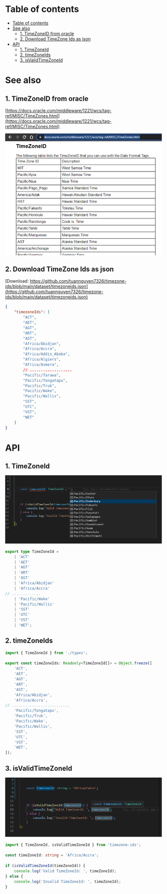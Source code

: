 # Table of contents

- [Table of contents](#table-of-contents)
- [See also](#see-also)
  - [1. TimeZoneID from oracle](#1-timezoneid-from-oracle)
  - [2. Download TimeZone Ids as json](#2-download-timezone-ids-as-json)
- [API](#api)
  - [1. TimeZoneId](#1-timezoneid)
  - [2. timeZoneIds](#2-timezoneids)
  - [3. isValidTimeZoneId](#3-isvalidtimezoneid)



# See also
## 1. TimeZoneID from oracle

[https://docs.oracle.com/middleware/1221/wcs/tag-ref/MISC/TimeZones.html](https://docs.oracle.com/middleware/1221/wcs/tag-ref/MISC/TimeZones.html)

<img src="./github/img/time-zone-ids-oracle.png">

## 2. Download TimeZone Ids as json
[Download: https://github.com/tuannguyen7326/timezone-ids/blob/main/dataset/timezoneids.json](https://github.com/tuannguyen7326/timezone-ids/blob/main/dataset/timezoneids.json)

```json
{
    "timezoneIds": [
        "ACT",
        "AET",
        "AGT",
        "ART",
        "AST",
        "Africa/Abidjan",
        "Africa/Accra",
        "Africa/Addis_Ababa",
        "Africa/Algiers",
        "Africa/Asmera",
        // ...................
        "Pacific/Tarawa",
        "Pacific/Tongatapu",
        "Pacific/Truk",
        "Pacific/Wake",
        "Pacific/Wallis",
        "SST",
        "UTC",
        "VST",
        "WET"
    ]
}

```



# API
## 1. TimeZoneId

<img src="./github/img/time-zone-ids.png" alt="TimeZoneId">

```ts
export type TimeZoneId =
    | 'ACT'
    | 'AET'
    | 'AGT'
    | 'ART'
    | 'AST'
    | 'Africa/Abidjan'
    | 'Africa/Accra'
// .............
    | 'Pacific/Wake'
    | 'Pacific/Wallis'
    | 'SST'
    | 'UTC'
    | 'VST'
    | 'WET';
```


## 2. timeZoneIds
```ts
import { TimeZoneId } from './types';

export const timeZoneIds: Readonly<TimeZoneId[]> = Object.freeze([
    'ACT',
    'AET',
    'AGT',
    'ART',
    'AST',
    'Africa/Abidjan',
    'Africa/Accra',
// ..........................
    'Pacific/Tongatapu',
    'Pacific/Truk',
    'Pacific/Wake',
    'Pacific/Wallis',
    'SST',
    'UTC',
    'VST',
    'WET',
]);

```

## 3. isValidTimeZoneId

<img src="./github/img/is-valid-time-zone-id.png" alt="Check if timeZoneId is valid ?">

```ts
import { TimeZoneId, isValidTimeZoneId } from 'timezone-ids';

const timeZoneId: string = 'Africa/Accra';

if (isValidTimeZoneId(timeZoneId)) {
    console.log('Valid TimeZoneId: ', timeZoneId);
} else {
    console.log('Invalid TimeZoneId: ', timeZoneId);
}

```